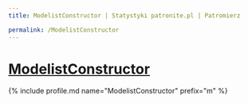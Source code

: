 ```yaml
---
title: ModelistConstructor | Statystyki patronite.pl | Patromierz

permalink: /ModelistConstructor
---
```


# [ModelistConstructor](https://patronite.pl/ModelistConstructor)

{% include profile.md name="ModelistConstructor" prefix="m" %}
